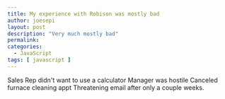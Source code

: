```yaml
---
title: My experience with Robison was mostly bad
author: joesepi
layout: post
description: "Very much mostly bad"
permalink:
categories:
  - JavaScript
tags: [ javascript ]
---
```


Sales Rep didn't want to use a calculator
Manager was hostile
Canceled furnace cleaning appt
Threatening email after only a couple weeks.


